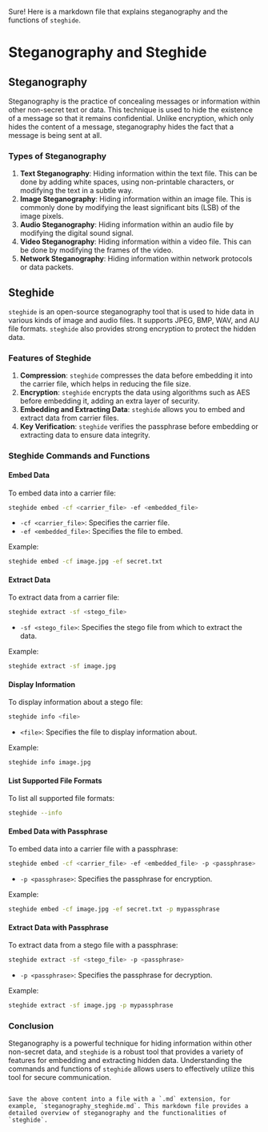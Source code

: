 Sure! Here is a markdown file that explains steganography and the functions of `steghide`.


# Steganography and Steghide

## Steganography

Steganography is the practice of concealing messages or information within other non-secret text or data. This technique is used to hide the existence of a message so that it remains confidential. Unlike encryption, which only hides the content of a message, steganography hides the fact that a message is being sent at all.

### Types of Steganography

1. **Text Steganography**: Hiding information within the text file. This can be done by adding white spaces, using non-printable characters, or modifying the text in a subtle way.
2. **Image Steganography**: Hiding information within an image file. This is commonly done by modifying the least significant bits (LSB) of the image pixels.
3. **Audio Steganography**: Hiding information within an audio file by modifying the digital sound signal.
4. **Video Steganography**: Hiding information within a video file. This can be done by modifying the frames of the video.
5. **Network Steganography**: Hiding information within network protocols or data packets.

## Steghide

`steghide` is an open-source steganography tool that is used to hide data in various kinds of image and audio files. It supports JPEG, BMP, WAV, and AU file formats. `steghide` also provides strong encryption to protect the hidden data.

### Features of Steghide

1. **Compression**: `steghide` compresses the data before embedding it into the carrier file, which helps in reducing the file size.
2. **Encryption**: `steghide` encrypts the data using algorithms such as AES before embedding it, adding an extra layer of security.
3. **Embedding and Extracting Data**: `steghide` allows you to embed and extract data from carrier files.
4. **Key Verification**: `steghide` verifies the passphrase before embedding or extracting data to ensure data integrity.

### Steghide Commands and Functions

#### Embed Data

To embed data into a carrier file:
```sh
steghide embed -cf <carrier_file> -ef <embedded_file>
```
- `-cf <carrier_file>`: Specifies the carrier file.
- `-ef <embedded_file>`: Specifies the file to embed.

Example:
```sh
steghide embed -cf image.jpg -ef secret.txt
```

#### Extract Data

To extract data from a carrier file:
```sh
steghide extract -sf <stego_file>
```
- `-sf <stego_file>`: Specifies the stego file from which to extract the data.

Example:
```sh
steghide extract -sf image.jpg
```

#### Display Information

To display information about a stego file:
```sh
steghide info <file>
```
- `<file>`: Specifies the file to display information about.

Example:
```sh
steghide info image.jpg
```

#### List Supported File Formats

To list all supported file formats:
```sh
steghide --info
```

#### Embed Data with Passphrase

To embed data into a carrier file with a passphrase:
```sh
steghide embed -cf <carrier_file> -ef <embedded_file> -p <passphrase>
```
- `-p <passphrase>`: Specifies the passphrase for encryption.

Example:
```sh
steghide embed -cf image.jpg -ef secret.txt -p mypassphrase
```

#### Extract Data with Passphrase

To extract data from a stego file with a passphrase:
```sh
steghide extract -sf <stego_file> -p <passphrase>
```
- `-p <passphrase>`: Specifies the passphrase for decryption.

Example:
```sh
steghide extract -sf image.jpg -p mypassphrase
```

### Conclusion

Steganography is a powerful technique for hiding information within other non-secret data, and `steghide` is a robust tool that provides a variety of features for embedding and extracting hidden data. Understanding the commands and functions of `steghide` allows users to effectively utilize this tool for secure communication.
```

Save the above content into a file with a `.md` extension, for example, `steganography_steghide.md`. This markdown file provides a detailed overview of steganography and the functionalities of `steghide`.